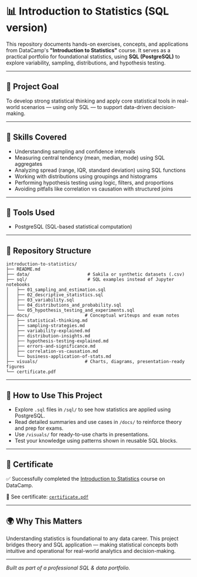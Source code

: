 # 📊 Introduction to Statistics (SQL version)

This repository documents hands-on exercises, concepts, and applications from DataCamp's **"Introduction to Statistics"** course. It serves as a practical portfolio for foundational statistics, using **SQL (PostgreSQL)** to explore variability, sampling, distributions, and hypothesis testing.

---

## 🎯 Project Goal

To develop strong statistical thinking and apply core statistical tools in real-world scenarios — using only SQL — to support data-driven decision-making.

---

## 🧠 Skills Covered

* Understanding sampling and confidence intervals
* Measuring central tendency (mean, median, mode) using SQL aggregates
* Analyzing spread (range, IQR, standard deviation) using SQL functions
* Working with distributions using groupings and histograms
* Performing hypothesis testing using logic, filters, and proportions
* Avoiding pitfalls like correlation vs causation with structured joins

---

## 🧰 Tools Used

* PostgreSQL (SQL-based statistical computation)

---

## 📁 Repository Structure

```
introduction-to-statistics/
├── README.md
├── data/                      # Sakila or synthetic datasets (.csv)
├── sql/                       # SQL examples instead of Jupyter notebooks
│   ├── 01_sampling_and_estimation.sql
│   ├── 02_descriptive_statistics.sql
│   ├── 03_variability.sql
│   ├── 04_distributions_and_probability.sql
│   └── 05_hypothesis_testing_and_experiments.sql
├── docs/                     # Conceptual writeups and exam notes
│   ├── statistical-thinking.md
│   ├── sampling-strategies.md
│   ├── variability-explained.md
│   ├── distribution-insights.md
│   ├── hypothesis-testing-explained.md
│   ├── errors-and-significance.md
│   ├── correlation-vs-causation.md
│   └── business-application-of-stats.md
├── visuals/                  # Charts, diagrams, presentation-ready figures
└── certificate.pdf
```

---

## 🚀 How to Use This Project

* Explore `.sql` files in `/sql/` to see how statistics are applied using PostgreSQL.
* Read detailed summaries and use cases in `/docs/` to reinforce theory and prep for exams.
* Use `/visuals/` for ready-to-use charts in presentations.
* Test your knowledge using patterns shown in reusable SQL blocks.

---

## 📎 Certificate

✅ Successfully completed the [Introduction to Statistics](https://app.datacamp.com/learn/courses/introduction-to-statistics) course on DataCamp.

📄 See certificate: [`certificate.pdf`](https://www.datacamp.com/statement-of-accomplishment/course/586ff048ffd8a83683182dcb482b8c75bf27b2a9?raw=1)

---

## 🌍 Why This Matters

Understanding statistics is foundational to any data career. This project bridges theory and SQL application — making statistical concepts both intuitive and operational for real-world analytics and decision-making.

---

*Built as part of a professional SQL & data portfolio.*
